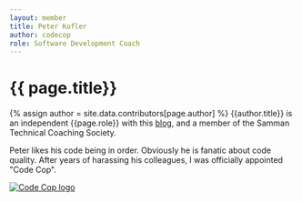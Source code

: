 ```yaml
---
layout: member
title: Peter Kofler
author: codecop
role: Software Development Coach
---
```


# {{ page.title}}
{% assign author = site.data.contributors[page.author] %}
{{author.title}} is an independent {{page.role}} with this [blog]({{author.url}}), and a member of the Samman Technical Coaching Society.

Peter likes his code being in order. Obviously he is fanatic about code quality. 
After years of harassing his colleagues, I was officially appointed "Code Cop".

[![Code Cop logo](/assets/images/codecop.png)]({{author.url}})
